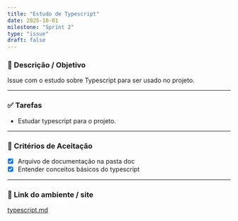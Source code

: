 ```yaml
---
title: "Estudo de Typescript"
date: 2025-10-01
milestone: "Sprint 2"
type: "issue"
draft: false
---
```


### 📝 Descrição / Objetivo  
Issue com o estudo  sobre Typescript para ser usado no projeto. 

---

### ✅ Tarefas  
- Estudar typescript para o projeto.  

---

### 📌 Critérios de Aceitação  
- [x] Arquivo de documentação  na pasta doc  
- [x] Entender conceitos básicos do typescript 

---

### 🔗 Link do ambiente / site  
[typescript.md](https://github.com/unb-mds/2025-2-Squad-10/blob/main/doc/frontend/typescript/typescript.md)


